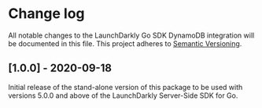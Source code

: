 # Change log

All notable changes to the LaunchDarkly Go SDK DynamoDB integration will be documented in this file. This project adheres to [Semantic Versioning](http://semver.org).

## [1.0.0] - 2020-09-18
Initial release of the stand-alone version of this package to be used with versions 5.0.0 and above of the LaunchDarkly Server-Side SDK for Go.

